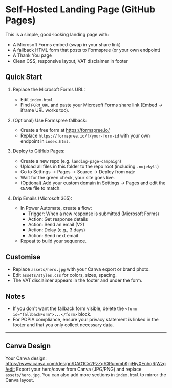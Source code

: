
# Self-Hosted Landing Page (GitHub Pages)

This is a simple, good-looking landing page with:
- A Microsoft Forms embed (swap in your share link)
- A fallback HTML form that posts to Formspree (or your own endpoint)
- A Thank You page
- Clean CSS, responsive layout, VAT disclaimer in footer

## Quick Start

1) Replace the Microsoft Forms URL:
   - Edit `index.html`
   - Find `FORM_URL` and paste your Microsoft Forms share link (Embed -> iframe URL works too).

2) (Optional) Use Formspree fallback:
   - Create a free form at https://formspree.io/
   - Replace `https://formspree.io/f/your-form-id` with your own endpoint in `index.html`.

3) Deploy to GitHub Pages:
   - Create a new repo (e.g. `landing-page-campaign`)
   - Upload all files in this folder to the repo root (including `.nojekyll`)
   - Go to Settings -> Pages -> Source -> Deploy from `main`
   - Wait for the green check, your site goes live.
   - (Optional) Add your custom domain in Settings -> Pages and edit the `CNAME` file to match.

4) Drip Emails (Microsoft 365):
   - In Power Automate, create a flow:
     - Trigger: When a new response is submitted (Microsoft Forms)
     - Action: Get response details
     - Action: Send an email (V2)
     - Action: Delay (e.g., 3 days)
     - Action: Send next email
   - Repeat to build your sequence.

## Customise

- Replace `assets/hero.jpg` with your Canva export or brand photo.
- Edit `assets/styles.css` for colors, sizes, spacing.
- The VAT disclaimer appears in the footer and under the form.

## Notes

- If you don't want the fallback form visible, delete the `<form id="fallbackForm">...</form>` block.
- For POPIA compliance, ensure your privacy statement is linked in the footer and that you only collect necessary data.


---

## Canva Design

Your Canva design: https://www.canva.com/design/DAG1Cv2PzZg/ORummbKgjHiyXEnhqRjWzg/edit
Export your hero/cover from Canva (JPG/PNG) and replace `assets/hero.jpg`.
You can also add more sections in `index.html` to mirror the Canva layout.
